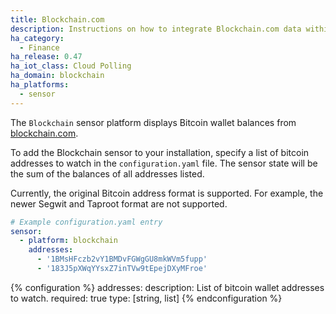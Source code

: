 ```yaml
---
title: Blockchain.com
description: Instructions on how to integrate Blockchain.com data within Home Assistant.
ha_category:
  - Finance
ha_release: 0.47
ha_iot_class: Cloud Polling
ha_domain: blockchain
ha_platforms:
  - sensor
---
```


The `Blockchain` sensor platform displays Bitcoin wallet balances from [blockchain.com](https://blockchain.com).

To add the Blockchain sensor to your installation, specify a list of bitcoin addresses to watch in the `configuration.yaml` file. The sensor state will be the sum of the balances of all addresses listed.

Currently, the original Bitcoin address format is supported.
For example, the newer Segwit and Taproot format are not supported.

```yaml
# Example configuration.yaml entry
sensor:
  - platform: blockchain
    addresses:
      - '1BMsHFczb2vY1BMDvFGWgGU8mkWVm5fupp'
      - '183J5pXWqYYsxZ7inTVw9tEpejDXyMFroe'
```

{% configuration %}
addresses:
  description: List of bitcoin wallet addresses to watch.
  required: true
  type: [string, list]
{% endconfiguration %}
